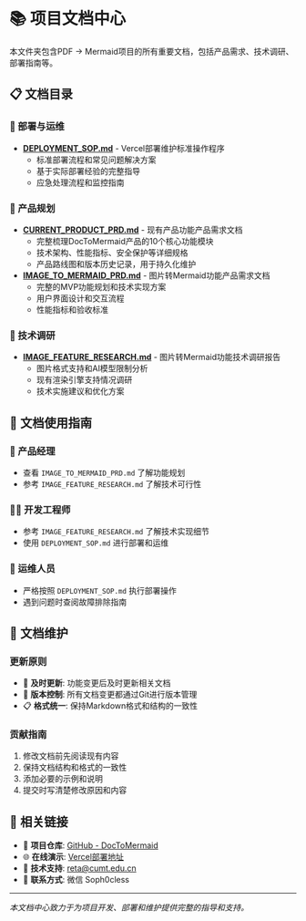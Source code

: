 # 📚 项目文档中心

本文件夹包含PDF → Mermaid项目的所有重要文档，包括产品需求、技术调研、部署指南等。

## 📋 文档目录

### 🚀 部署与运维
- **[DEPLOYMENT_SOP.md](./DEPLOYMENT_SOP.md)** - Vercel部署维护标准操作程序
  - 标准部署流程和常见问题解决方案
  - 基于实际部署经验的完整指导
  - 应急处理流程和监控指南

### 🎯 产品规划
- **[CURRENT_PRODUCT_PRD.md](./CURRENT_PRODUCT_PRD.md)** - 现有产品功能产品需求文档
  - 完整梳理DocToMermaid产品的10个核心功能模块
  - 技术架构、性能指标、安全保护等详细规格
  - 产品路线图和版本历史记录，用于持久化维护
- **[IMAGE_TO_MERMAID_PRD.md](./IMAGE_TO_MERMAID_PRD.md)** - 图片转Mermaid功能产品需求文档
  - 完整的MVP功能规划和技术实现方案
  - 用户界面设计和交互流程
  - 性能指标和验收标准

### 🔬 技术调研
- **[IMAGE_FEATURE_RESEARCH.md](./IMAGE_FEATURE_RESEARCH.md)** - 图片转Mermaid功能技术调研报告
  - 图片格式支持和AI模型限制分析
  - 现有渲染引擎支持情况调研
  - 技术实施建议和优化方案

## 📖 文档使用指南

### 🎯 产品经理
- 查看 `IMAGE_TO_MERMAID_PRD.md` 了解功能规划
- 参考 `IMAGE_FEATURE_RESEARCH.md` 了解技术可行性

### 👨‍💻 开发工程师
- 参考 `IMAGE_FEATURE_RESEARCH.md` 了解技术实现细节
- 使用 `DEPLOYMENT_SOP.md` 进行部署和运维

### 🔧 运维人员
- 严格按照 `DEPLOYMENT_SOP.md` 执行部署操作
- 遇到问题时查阅故障排除指南

## 📝 文档维护

### 更新原则
- 📅 **及时更新**: 功能变更后及时更新相关文档
- 🔄 **版本控制**: 所有文档变更都通过Git进行版本管理
- 📋 **格式统一**: 保持Markdown格式和结构的一致性

### 贡献指南
1. 修改文档前先阅读现有内容
2. 保持文档结构和格式的一致性
3. 添加必要的示例和说明
4. 提交时写清楚修改原因和内容

## 🔗 相关链接

- 📂 **项目仓库**: [GitHub - DocToMermaid](https://github.com/Retamev/DocToMermaid)
- 🌐 **在线演示**: [Vercel部署地址](https://info2mermaid.vercel.app)
- 📧 **技术支持**: reta@cumt.edu.cn
- 💬 **联系方式**: 微信 Soph0cless

---

*本文档中心致力于为项目开发、部署和维护提供完整的指导和支持。*